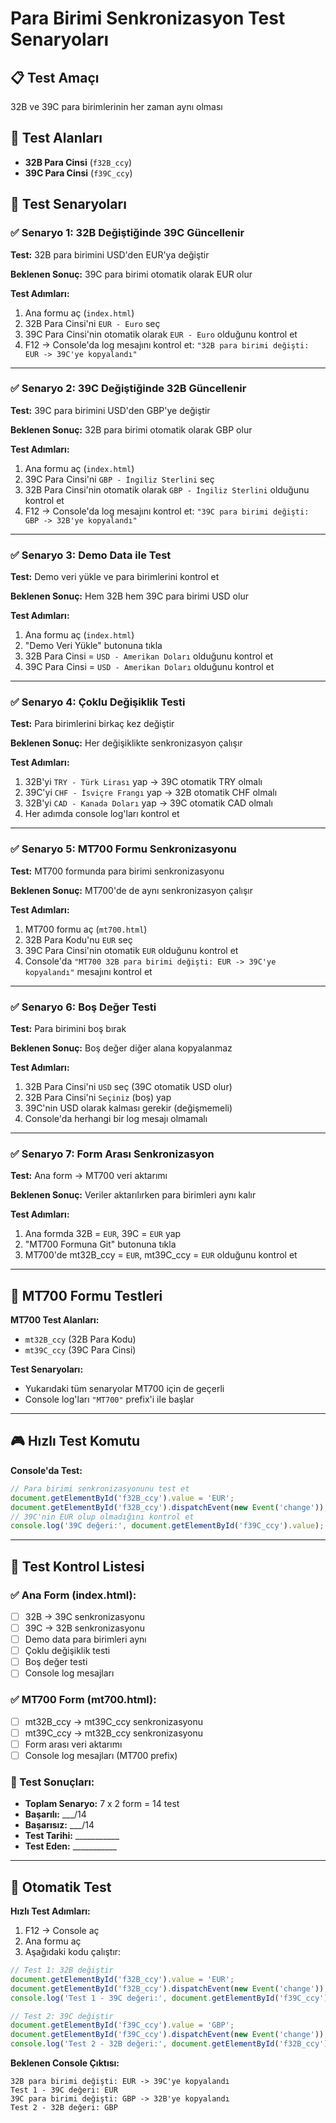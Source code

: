 # Para Birimi Senkronizasyon Test Senaryoları

## 📋 Test Amaçı
32B ve 39C para birimlerinin her zaman aynı olması

## 🎯 Test Alanları
- **32B Para Cinsi** (`f32B_ccy`)
- **39C Para Cinsi** (`f39C_ccy`)

## 🧪 Test Senaryoları

### ✅ Senaryo 1: 32B Değiştiğinde 39C Güncellenir
**Test:** 32B para birimini USD'den EUR'ya değiştir

**Beklenen Sonuç:** 39C para birimi otomatik olarak EUR olur

**Test Adımları:**
1. Ana formu aç (`index.html`)
2. 32B Para Cinsi'ni `EUR - Euro` seç
3. 39C Para Cinsi'nin otomatik olarak `EUR - Euro` olduğunu kontrol et
4. F12 → Console'da log mesajını kontrol et: `"32B para birimi değişti: EUR -> 39C'ye kopyalandı"`

---

### ✅ Senaryo 2: 39C Değiştiğinde 32B Güncellenir
**Test:** 39C para birimini USD'den GBP'ye değiştir

**Beklenen Sonuç:** 32B para birimi otomatik olarak GBP olur

**Test Adımları:**
1. Ana formu aç (`index.html`)
2. 39C Para Cinsi'ni `GBP - İngiliz Sterlini` seç
3. 32B Para Cinsi'nin otomatik olarak `GBP - İngiliz Sterlini` olduğunu kontrol et
4. F12 → Console'da log mesajını kontrol et: `"39C para birimi değişti: GBP -> 32B'ye kopyalandı"`

---

### ✅ Senaryo 3: Demo Data ile Test
**Test:** Demo veri yükle ve para birimlerini kontrol et

**Beklenen Sonuç:** Hem 32B hem 39C para birimi USD olur

**Test Adımları:**
1. Ana formu aç (`index.html`)
2. "Demo Veri Yükle" butonuna tıkla
3. 32B Para Cinsi = `USD - Amerikan Doları` olduğunu kontrol et
4. 39C Para Cinsi = `USD - Amerikan Doları` olduğunu kontrol et

---

### ✅ Senaryo 4: Çoklu Değişiklik Testi
**Test:** Para birimlerini birkaç kez değiştir

**Beklenen Sonuç:** Her değişiklikte senkronizasyon çalışır

**Test Adımları:**
1. 32B'yi `TRY - Türk Lirası` yap → 39C otomatik TRY olmalı
2. 39C'yi `CHF - İsviçre Frangı` yap → 32B otomatik CHF olmalı
3. 32B'yi `CAD - Kanada Doları` yap → 39C otomatik CAD olmalı
4. Her adımda console log'ları kontrol et

---

### ✅ Senaryo 5: MT700 Formu Senkronizasyonu
**Test:** MT700 formunda para birimi senkronizasyonu

**Beklenen Sonuç:** MT700'de de aynı senkronizasyon çalışır

**Test Adımları:**
1. MT700 formu aç (`mt700.html`)
2. 32B Para Kodu'nu `EUR` seç
3. 39C Para Cinsi'nin otomatik `EUR` olduğunu kontrol et
4. Console'da `"MT700 32B para birimi değişti: EUR -> 39C'ye kopyalandı"` mesajını kontrol et

---

### ✅ Senaryo 6: Boş Değer Testi
**Test:** Para birimini boş bırak

**Beklenen Sonuç:** Boş değer diğer alana kopyalanmaz

**Test Adımları:**
1. 32B Para Cinsi'ni `USD` seç (39C otomatik USD olur)
2. 32B Para Cinsi'ni `Seçiniz` (boş) yap
3. 39C'nin USD olarak kalması gerekir (değişmemeli)
4. Console'da herhangi bir log mesajı olmamalı

---

### ✅ Senaryo 7: Form Arası Senkronizasyon
**Test:** Ana form → MT700 veri aktarımı

**Beklenen Sonuç:** Veriler aktarılırken para birimleri aynı kalır

**Test Adımları:**
1. Ana formda 32B = `EUR`, 39C = `EUR` yap
2. "MT700 Formuna Git" butonuna tıkla
3. MT700'de mt32B_ccy = `EUR`, mt39C_ccy = `EUR` olduğunu kontrol et

---

## 🔄 MT700 Formu Testleri

**MT700 Test Alanları:**
- `mt32B_ccy` (32B Para Kodu)
- `mt39C_ccy` (39C Para Cinsi)

**Test Senaryoları:**
- Yukarıdaki tüm senaryolar MT700 için de geçerli
- Console log'ları `"MT700"` prefix'i ile başlar

---

## 🎮 Hızlı Test Komutu

**Console'da Test:**
```javascript
// Para birimi senkronizasyonunu test et
document.getElementById('f32B_ccy').value = 'EUR';
document.getElementById('f32B_ccy').dispatchEvent(new Event('change'));
// 39C'nin EUR olup olmadığını kontrol et
console.log('39C değeri:', document.getElementById('f39C_ccy').value);
```

---

## 🧪 Test Kontrol Listesi

### ✅ Ana Form (index.html):
- [ ] 32B → 39C senkronizasyonu
- [ ] 39C → 32B senkronizasyonu  
- [ ] Demo data para birimleri aynı
- [ ] Çoklu değişiklik testi
- [ ] Boş değer testi
- [ ] Console log mesajları

### ✅ MT700 Form (mt700.html):
- [ ] mt32B_ccy → mt39C_ccy senkronizasyonu
- [ ] mt39C_ccy → mt32B_ccy senkronizasyonu
- [ ] Form arası veri aktarımı
- [ ] Console log mesajları (MT700 prefix)

### 🎯 Test Sonuçları:
- **Toplam Senaryo:** 7 x 2 form = 14 test
- **Başarılı:** ___/14
- **Başarısız:** ___/14
- **Test Tarihi:** ___________
- **Test Eden:** ___________

---

## 🚀 Otomatik Test

**Hızlı Test Adımları:**
1. F12 → Console aç
2. Ana formu aç
3. Aşağıdaki kodu çalıştır:

```javascript
// Test 1: 32B değiştir
document.getElementById('f32B_ccy').value = 'EUR';
document.getElementById('f32B_ccy').dispatchEvent(new Event('change'));
console.log('Test 1 - 39C değeri:', document.getElementById('f39C_ccy').value);

// Test 2: 39C değiştir  
document.getElementById('f39C_ccy').value = 'GBP';
document.getElementById('f39C_ccy').dispatchEvent(new Event('change'));
console.log('Test 2 - 32B değeri:', document.getElementById('f32B_ccy').value);
```

**Beklenen Console Çıktısı:**
```
32B para birimi değişti: EUR -> 39C'ye kopyalandı
Test 1 - 39C değeri: EUR
39C para birimi değişti: GBP -> 32B'ye kopyalandı  
Test 2 - 32B değeri: GBP
```
